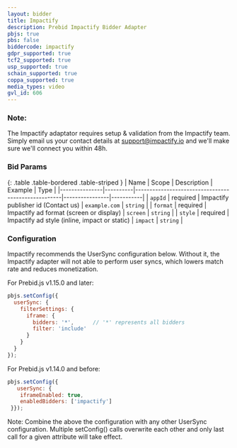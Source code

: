 ```yaml
---
layout: bidder
title: Impactify
description: Prebid Impactify Bidder Adapter
pbjs: true
pbs: false
biddercode: impactify
gdpr_supported: true
tcf2_supported: true
usp_supported: true
schain_supported: true
coppa_supported: true
media_types: video
gvl_id: 606
---
```


### Note:

The Impactify adaptator requires setup & validation from the Impactify team. Simply email us your contact details at support@impactify.io and we'll make sure we'll connect you within 48h.

### Bid Params

{: .table .table-bordered .table-striped }
| Name          | Scope    | Description                                        | Example        | Type      |
|---------------|----------|----------------------------------------------------|----------------|-----------|
| `appId`       | required | Impactify publisher id  (Contact us)               | `example.com`  | `string`  |
| `format`      | required | Impactify ad format (screen or display)            | `screen`       | `string`  |
| `style`       | required | Impactify ad style (inline, impact or static)      | `impact`       | `string`  |

### Configuration

Impactify recommends the UserSync configuration below. Without it, the Impactify adapter will not able to perform user syncs, which lowers match rate and reduces monetization.

For Prebid.js v1.15.0 and later:

```javascript
pbjs.setConfig({
  userSync: {
    filterSettings: {
      iframe: {
        bidders: '*',      // '*' represents all bidders
        filter: 'include'
      }
    }
  }
});
```

For Prebid.js v1.14.0 and before:

```javascript
pbjs.setConfig({
   userSync: {
    iframeEnabled: true,
    enabledBidders: ['impactify']
 }});
```

Note: Combine the above the configuration with any other UserSync configuration. Multiple setConfig() calls overwrite each other and only last call for a given attribute will take effect.

